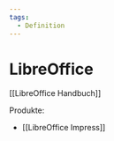 ```yaml
---
tags:
  - Definition
---
```


# LibreOffice

[[LibreOffice Handbuch]]

Produkte:

- [[LibreOffice Impress]]
